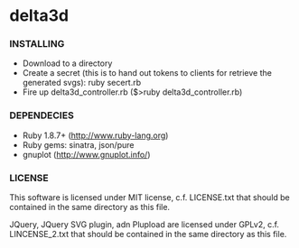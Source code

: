 delta3d
=======

### INSTALLING

- Download to a directory
- Create a secret (this is to hand out tokens to clients for retrieve the generated svgs): ruby secert.rb
- Fire up delta3d_controller.rb ($>ruby delta3d_controller.rb)

### DEPENDECIES

- Ruby 1.8.7+ (http://www.ruby-lang.org) 
- Ruby gems: sinatra, json/pure
- gnuplot (http://www.gnuplot.info/)

### LICENSE

This software is licensed under MIT license, c.f. LICENSE.txt that should be contained in the same directory as this file.

JQuery, JQuery SVG plugin, adn Plupload are licensed under GPLv2, c.f. LINCENSE_2.txt that should be contained in the same directory as this file.

